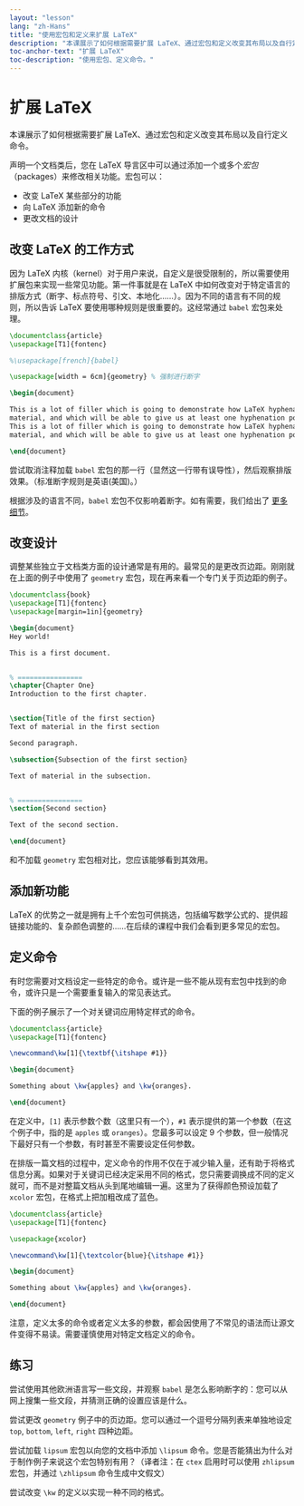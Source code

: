 ```yaml
---
layout: "lesson"
lang: "zh-Hans"
title: "使用宏包和定义来扩展 LaTeX"
description: "本课展示了如何根据需要扩展 LaTeX、通过宏包和定义改变其布局以及自行定义命令。"
toc-anchor-text: "扩展 LaTeX"
toc-description: "使用宏包、定义命令。"
---
```


# 扩展 LaTeX

<span
  class="summary">本课展示了如何根据需要扩展 LaTeX、通过宏包和定义改变其布局以及自行定义命令。</span>

声明一个文档类后，您在 LaTeX 导言区中可以通过添加一个或多个*宏包*（packages）来修改相关功能。宏包可以：

- 改变 LaTeX 某些部分的功能
- 向 LaTeX 添加新的命令
- 更改文档的设计

## 改变 LaTeX 的工作方式

因为 LaTeX 内核（kernel）对于用户来说，自定义是很受限制的，所以需要使用扩展包来实现一些常见功能。第一件事就是在 LaTeX 中如何改变对于特定语言的排版方式（断字、标点符号、引文、本地化……）。因为不同的语言有不同的规则，所以告诉 LaTeX 要使用哪种规则是很重要的。这经常通过 `babel` 宏包来处理。

```latex
\documentclass{article}
\usepackage[T1]{fontenc}

%\usepackage[french]{babel}

\usepackage[width = 6cm]{geometry} % 强制进行断字

\begin{document}

This is a lot of filler which is going to demonstrate how LaTeX hyphenates
material, and which will be able to give us at least one hyphenation point.
This is a lot of filler which is going to demonstrate how LaTeX hyphenates
material, and which will be able to give us at least one hyphenation point.

\end{document}
```

尝试取消注释加载 `babel` 宏包的那一行（显然这一行带有误导性），然后观察排版效果。（标准断字规则是英语(美国)。）

根据涉及的语言不同，`babel` 宏包不仅影响着断字。如有需要，我们给出了 [更多细节](more-06)。

## 改变设计

调整某些独立于文档类方面的设计通常是有用的。最常见的是更改页边距。刚刚就在上面的例子中使用了 `geometry` 宏包，现在再来看一个专门关于页边距的例子。

```latex
\documentclass{book}
\usepackage[T1]{fontenc}
\usepackage[margin=1in]{geometry}

\begin{document}
Hey world!

This is a first document.


% ================
\chapter{Chapter One}
Introduction to the first chapter.


\section{Title of the first section}
Text of material in the first section

Second paragraph.

\subsection{Subsection of the first section}

Text of material in the subsection.


% ================
\section{Second section}

Text of the second section.

\end{document}
```

和不加载 `geometry` 宏包相对比，您应该能够看到其效用。

## 添加新功能

LaTeX 的优势之一就是拥有上千个宏包可供挑选，包括编写数学公式的、提供超链接功能的、复杂颜色调整的……在后续的课程中我们会看到更多常见的宏包。

## 定义命令

有时您需要对文档设定一些特定的命令。或许是一些不能从现有宏包中找到的命令，或许只是一个需要重复输入的常见表达式。

下面的例子展示了一个对关键词应用特定样式的命令。

```latex
\documentclass{article}
\usepackage[T1]{fontenc}

\newcommand\kw[1]{\textbf{\itshape #1}}

\begin{document}

Something about \kw{apples} and \kw{oranges}.

\end{document}
```

在定义中，`[1]` 表示参数个数（这里只有一个），`#1` 表示提供的第一个参数（在这个例子中，指的是 `apples` 或 `oranges`）。您最多可以设定 9 个参数，但一般情况下最好只有一个参数，有时甚至不需要设定任何参数。

在排版一篇文档的过程中，定义命令的作用不仅在于减少输入量，还有助于将格式信息分离。如果对于关键词已经决定采用不同的格式，您只需要调换成不同的定义就可，而不是对整篇文档从头到尾地编辑一遍。这里为了获得颜色预设加载了 `xcolor` 宏包，在格式上把加粗改成了蓝色。

```latex
\documentclass{article}
\usepackage[T1]{fontenc}

\usepackage{xcolor}

\newcommand\kw[1]{\textcolor{blue}{\itshape #1}}

\begin{document}

Something about \kw{apples} and \kw{oranges}.

\end{document}
```

注意，定义太多的命令或者定义太多的参数，都会因使用了不常见的语法而让源文件变得不易读。需要谨慎使用对特定文档定义的命令。

## 练习

尝试使用其他欧洲语言写一些文段，并观察 `babel` 是怎么影响断字的：您可以从网上搜集一些文段，并猜测正确的设置应该是什么。

尝试更改 `geometry` 例子中的页边距。您可以通过一个逗号分隔列表来单独地设定 `top`, `bottom`, `left`, `right` 四种边距。

尝试加载 `lipsum` 宏包以向您的文档中添加 `\lipsum` 命令。您是否能猜出为什么对于制作例子来说这个宏包特别有用？（译者注：在 `ctex` 启用时可以使用 `zhlipsum` 宏包，并通过 `\zhlipsum` 命令生成中文假文）

尝试改变 `\kw` 的定义以实现一种不同的格式。